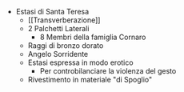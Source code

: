 - Estasi di Santa Teresa
	- [[Transverberazione]]
	- 2 Palchetti Laterali
		- 8 Membri della famiglia Cornaro
	- Raggi di bronzo dorato
	- Angelo Sorridente
	- Estasi espressa in modo erotico
		- Per controbilanciare la violenza del gesto
	- Rivestimento in materiale "di Spoglio"